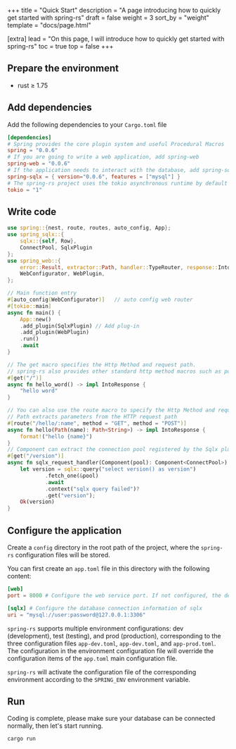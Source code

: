 +++
title = "Quick Start"
description = "A page introducing how to quickly get started with spring-rs"
draft = false
weight = 3
sort_by = "weight"
template = "docs/page.html"

[extra]
lead = "On this page, I will introduce how to quickly get started with spring-rs"
toc = true
top = false
+++

## Prepare the environment

* rust ≥ 1.75

## Add dependencies

Add the following dependencies to your `Cargo.toml` file

```toml
[dependencies]
# Spring provides the core plugin system and useful Procedural Macros
spring = "0.0.6"
# If you are going to write a web application, add spring-web
spring-web = "0.0.6"
# If the application needs to interact with the database, add spring-sqlx
spring-sqlx = { version="0.0.6", features = ["mysql"] }
# The spring-rs project uses the tokio asynchronous runtime by default
tokio = "1"
```

## Write code

```rust
use spring::{nest, route, routes, auto_config, App};
use spring_sqlx::{
    sqlx::{self, Row},
    ConnectPool, SqlxPlugin
};
use spring_web::{
    error::Result, extractor::Path, handler::TypeRouter, response::IntoResponse, Router, 
    WebConfigurator, WebPlugin,
};

// Main function entry
#[auto_config(WebConfigurator)]   // auto config web router
#[tokio::main]
async fn main() {
    App::new()
    .add_plugin(SqlxPlugin) // Add plug-in
    .add_plugin(WebPlugin)
    .run()
    .await
}

// The get macro specifies the Http Method and request path. 
// spring-rs also provides other standard http method macros such as post, delete, patch, etc.
#[get("/")]
async fn hello_word() -> impl IntoResponse {
    "hello word"
}

// You can also use the route macro to specify the Http Method and request path. 
// Path extracts parameters from the HTTP request path
#[route("/hello/:name", method = "GET", method = "POST")]
async fn hello(Path(name): Path<String>) -> impl IntoResponse {
    format!("hello {name}")
}
// Component can extract the connection pool registered by the Sqlx plug-in in AppState
#[get("/version")]
async fn sqlx_request_handler(Component(pool): Component<ConnectPool>) -> Result<String> {
    let version = sqlx::query("select version() as version")
            .fetch_one(&pool)
            .await
            .context("sqlx query failed")?
            .get("version");
    Ok(version)
}
```

## Configure the application

Create a `config` directory in the root path of the project, where the `spring-rs` configuration files will be stored.

You can first create an `app.toml` file in this directory with the following content:

```toml
[web]
port = 8000 # Configure the web service port. If not configured, the default port is 8080

[sqlx] # Configure the database connection information of sqlx
uri = "mysql://user:password@127.0.0.1:3306"
```

`spring-rs` supports multiple environment configurations: dev (development), test (testing), and prod (production), corresponding to the three configuration files `app-dev.toml`, `app-dev.toml`, and `app-prod.toml`. The configuration in the environment configuration file will override the configuration items of the `app.toml` main configuration file.

`spring-rs` will activate the configuration file of the corresponding environment according to the `SPRING_ENV` environment variable.

## Run

Coding is complete, please make sure your database can be connected normally, then let's start running.

```sh
cargo run
```